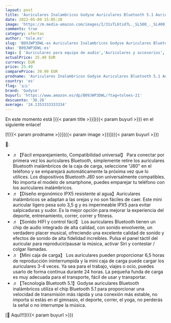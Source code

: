 ```yaml
---
layout: post
title: 'Auriculares Inalambricos Godyse Auriculares Bluetooth 5.1 Auriculares Inalámbricos Deportivos con Micrófono IPX5 Impermeable Control Estéreo para iPhone Huawei Xiaomi Samsung Negro'
date: 2022-05-09 15:05:20
image: 'https://m.media-amazon.com/images/I/31sTL6tid7L._SL500_._SL400_.jpg'
comments: true
category: ofertas
author: 'tole.es'
slug: 'B09JWP3DWL-es Auriculares Inalambricos Godyse Auriculares Bluetooth 5.1...'
sku: 'B09JWP3DWL-es'
tags: [ 'Auriculares para equipo de audio','Auriculares y accesorios','Electrónica','godyse','iphone','🇪🇸', ]
actualPrice: 25.49 EUR
currency: EUR
price: 25.49
comparePrice: 39.99 EUR
prodname: 'Auriculares Inalambricos Godyse Auriculares Bluetooth 5.1 Auriculares Inalámbricos Deportivos con Micrófono IPX5 Impermeable Control Estéreo para iPhone Huawei Xiaomi Samsung Negro'
country: 'es'
flag: '🇪🇸'
brand: 'Godyse'
buyurl: 'https://www.amazon.es/dp/B09JWP3DWL/?tag=tolees-21'
descuento: '36.26'
average: '24.1353333333334'
---
```


En este momento está [{{< param title >}}]({{< param buyurl >}}) en el siguiente enlace!

[![{{< param prodname >}}]({{< param image >}})]({{< param buyurl >}})

🔎:

- ♬【Fácil emparejamiento, Compatibilidad universal】 Para conectar por primera vez los auriculares Bluetooth, simplemente retire los auriculares Bluetooth inalámbricos de la caja de carga, seleccione "J80" en el teléfono y se emparejará automáticamente la próxima vez que lo utilices. Los dispositivos Bluetooth J80 son universalmente compatibles. No importa el modelo de smartphone, puedes emparejar tu teléfono con los auriculares inalámbricos.
- ♬【Diseño ergonómico IPX5 resistente al agua】Auriculares inalámbricos se adaptan a las orejas y no son fáciles de caer. Este mini auricular ligero pesa solo 3,5 g y es impermeable IPX5 para evitar salpicaduras y sudor. Es la mejor opción para mejorar la experiencia del deporte, entrenamiento, correr, correr y fitness.
- ♬【Sonido HIFI y control fácil】 Los auriculares Bluetooth tienen un chip de audio integrado de alta calidad, con sonido envolvente, un verdadero placer musical, ofreciendo una excelente calidad de sonido y efectos de sonido de alta fidelidad increíbles. Pulsa el panel táctil del auricular para reproducir/pausar la música, activar Siri y contestar / colgar llamadas.
- ♬【Mini caja de carga】 Los auriculares pueden proporcionar 6,5 horas de reproducción ininterrumpida y la mini caja de carga puede cargar los auriculares 3-4 veces. Ya sea para el trabajo, viajes o ocio, puedes usarlo de forma continua durante 24 horas. La pequeña funda de carga es muy adecuada para el transporte, fácil de usar y transportar.
- ♬【Tecnología Bluetooth 5.1】Godyse auriculares Bluetooth inalámbricos utiliza el chip Bluetooth 5.1 para proporcionar una velocidad de transmisión más rápida y una conexión más estable, no importa si estás en el gimnasio, el deporte, correr, el yoga, no perderás la señal o no interrumpe la música.

[🛒 Aquí!!!]({{< param buyurl >}})

